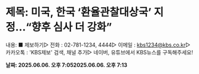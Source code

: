 # **제목: 미국, 한국 ‘환율관찰대상국’ 지정…“향후 심사 더 강화”**

  내용: ■ 제보하기▷ 전화 : 02-781-1234, 4444▷ 이메일 : kbs1234@kbs.co.kr▷ 카카오톡 : 'KBS제보' 검색, 채널 추가▷ 네이버, 유튜브에서 KBS뉴스를 구독해주세요!

  **날짜: 2025.06.06. 오후 7:052025.06.06. 오후 7:13**